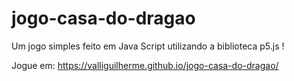 # jogo-casa-do-dragao
Um jogo simples feito em Java Script utilizando a biblioteca p5.js !

Jogue em: https://valliguilherme.github.io/jogo-casa-do-dragao/
